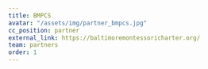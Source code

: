 ```yaml
---
title: BMPCS
avatar: "/assets/img/partner_bmpcs.jpg"
cc_position: partner
external_link: https://baltimoremontessoricharter.org/
team: partners
order: 1
---
```


